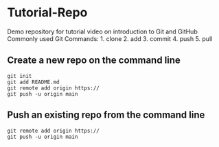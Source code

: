 # Tutorial-Repo
  Demo repository for tutorial video on introduction to Git and GitHub
  Commonly used Git Commands:
    1. clone
    2. add
    3. commit
    4. push
    5. pull

## Create a new repo on the command line
    git init
    git add README.md
    git remote add origin https://
    git push -u origin main


## Push an existing repo from the command line
    git remote add origin https://
    git push -u origin main
